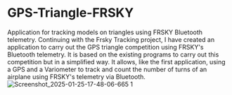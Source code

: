 # GPS-Triangle-FRSKY
Application for tracking models on triangles using FRSKY Bluetooth telemetry.
Continuing with the Frsky Tracking project, I have created an application to carry out the GPS triangle competition using FRSKY's Bluetooth telemetry.
It is based on the existing programs to carry out this competition but in a simplified way. It allows, like the first application, using a GPS and a Variometer to track and count the number of turns of an airplane using FRSKY's telemetry via Bluetooth.
![Screenshot_2025-01-25-17-48-06-665 1](https://github.com/user-attachments/assets/2c9368cc-a881-4a96-a1b7-01f96711470a)
